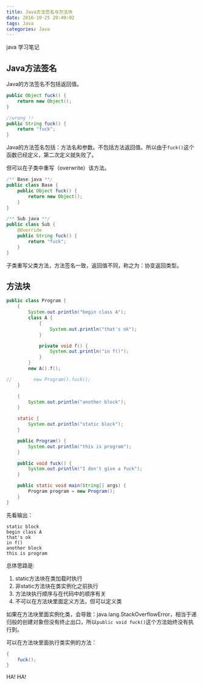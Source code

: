 ```yaml
---
title: Java方法签名与方法块
date: 2016-10-25 20:49:02
tags: Java
categories: Java
---
```


java 学习笔记
<!-- more -->
## Java方法签名

Java的方法签名不包括返回值。

```java
public Object fuck() {
    return new Object();
}

//wrong !!
public String fuck() {
    return "fuck";
}
```

Java的方法签名包括：方法名和参数。不包括方法返回值。所以由于`fuck()`这个函数已经定义，第二次定义就失败了。

但可以在子类中重写（overwrite）该方法。

```java
/** Base.java **/
public class Base {
    public Object fuck() {
        return new Object();
    }
}

/** Sub.java **/
public class Sub {
    @Override
    public String fuck() {
        return "fuck";
    }
}
```

子类重写父类方法，方法签名一致，返回值不同，称之为：协变返回类型。


## 方法块

```java
public class Program {
    {
        System.out.println("begin class A");
        class A {
            {
                System.out.println("that's ok");
            }

            private void f() {
                System.out.println("in f()");
            }
        }
        new A().f();

//        new Program().fuck();
    }

    {
        System.out.println("another block");
    }

    static {
        System.out.println("static block");
    }

    public Program() {
        System.out.println("this is program");
    }

    public void fuck() {
        System.out.println("I don't give a fuck");
    }

    public static void main(String[] args) {
        Program program = new Program();
    }
}
```

先看输出：

```
static block
begin class A
that's ok
in f()
another block
this is program
```

总体思路是:

1. static方法块在类加载时执行
2. 非static方法块在类实例化之前执行
3. 方法块执行顺序与在代码中的顺序有关
4. 不可以在方法块里面定义方法，但可以定义类

如果在方法块里面实例化类，会导致：java.lang.StackOverflowError，相当于递归般的创建对象但没有终止出口，所以`public void fuck()`这个方法始终没有执行到。

可以在方法块里面执行类实例的方法：

```java
{
    fuck();
}
```

HA! HA!